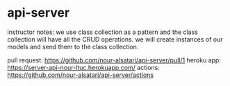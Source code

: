 # api-server

instructor notes: we use class collection as a pattern and the class collection will have all the CRUD operations. we will create instances of our models and send them to the class collection. 

pull request: https://github.com/nour-alsatari/api-server/pull/1
heroku app: https://server-api-nour-ltuc.herokuapp.com/
actions: https://github.com/nour-alsatari/api-server/actions